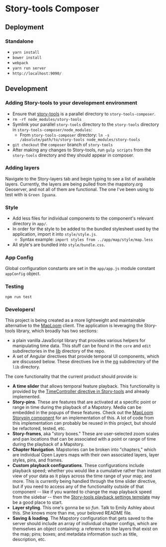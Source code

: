 # Story-tools Composer

## Deployment

### Standalone
- `yarn install`
- `bower install`
- `webpack`
- `yarn run server`
- `http://localhost:9090/`

## Development

### Adding Story-tools to your development environment
- Ensure that [story-tools](https://github.com/MapStory/story-tools) is a parallel directory to `story-tools-composer`.
- `rm -rf node_modules/story-tools`
- Symlink your parallel `story-tools` directory to the `story-tools` directory in `story-tools-composer/node_modules`:
  - From `story-tools-composer` directory: `ln -s /absolute/path/to/story-tools node_modules/story-tools`
- `git checkout` the `composer` branch of `story-tools`
- After making any changes to Story-tools, run `gulp scripts` from the `story-tools` directory and they should appear in composer.

### Adding layers
Navigate to the Story-layers tab and begin typing to see a list of available layers. Currently, the layers are being pulled from the mapstory.org Geoserver, and not all of them are functional. The one I've been using to test with is `Green Iguana`.

### Style
- Add less files for individual components to the component's relevant directory in `app/`.
- In order for the style to be added to the bundled stylesheet used by the application, import it into `style/style.js`.
  - Syntax example: `import styles from ../app/map/style/map.less`
- All style's are bundled into `style/bundle.css`.

### App Config
Global configuration constants are set in the `app/app.js` module constant `appConfig` object.

### Testing
`npm run test`

### <a name="developers">Developers!</a>
This project is being created as a more lightweight and maintainable alternative to the [MapLoom](https://github.com/MapStory/MapLoom) client. The application is leveraging the Story-tools library, which broadly has two sections:

- a plain vanilla JavaScript library that provides various helpers for manipulating time data. This stuff can be found in the `core` and `edit` subdirectories in the [lib](https://github.com/MapStory/story-tools/tree/master/lib) directory of the repo.
- A set of Angular directives that provide temporal UI components, which are discussed below. These directives live in the [ng](https://github.com/MapStory/story-tools/tree/master/lib/ng) subdirectory of the `lib` directory.

The core functionality that the current product should provide is:
- <b>A time slider</b> that allows temporal feature playback. This functionality is provided by the [TimeController directive in Story-tools](https://github.com/MapStory/story-tools/blob/master/lib/ng/core/time/directives.js) and already implemented.
- <b>Story-pins</b>. These are features that are activated at a specific point or range in time during the playback of a Mapstory. Media can be embedded in the popups of these features. Check out the [MapLoom Storypin component](https://github.com/MapStory/MapLoom/tree/feature/composer-wip/src/common/storypin) for an implementation of this. A lot of code from this implementation can probably be reused in this project, but should be refactored, tested, etc.
- <b>Story-frames</b>, aka "story boxes." These are user-selected zoom scales and pan locations that can be associated with a point or range of time during the playback of a Mapstory.
- <b>Chapter Navigation</b>. Mapstories can be broken into "chapters," which are individual Open Layers maps with their own associated layers, layer styles, pins, and frames.
- <b>Custom playback configurations</b>. These configurations include playback speed; whether you would like a cumulative rather than instant view of your data as it plays across the time range of your map; and more. This is currently being handled through the time slider directive, but if you need to access any of the functionality outside of that component -- like if you wanted to change the map playback speed from the sidebar -- then the [Story-tools playback settings template](https://github.com/MapStory/story-tools/blob/master/lib/templates/core/time/playback-settings.html) may be a good place to start.
- <b>Layer styling</b>. This one's gonna be so _fun_. Talk to Emily Ashley about this. She knows more than me, your beloved README file.
- <b>Saving & loading</b>. The Mapstory configuration that gets saved to the server should include an array of individual chapter configs, which are themselves an object containing: a reference to the layers that exist on the map; pins; boxes; and metadata information such as title, description, etc.
